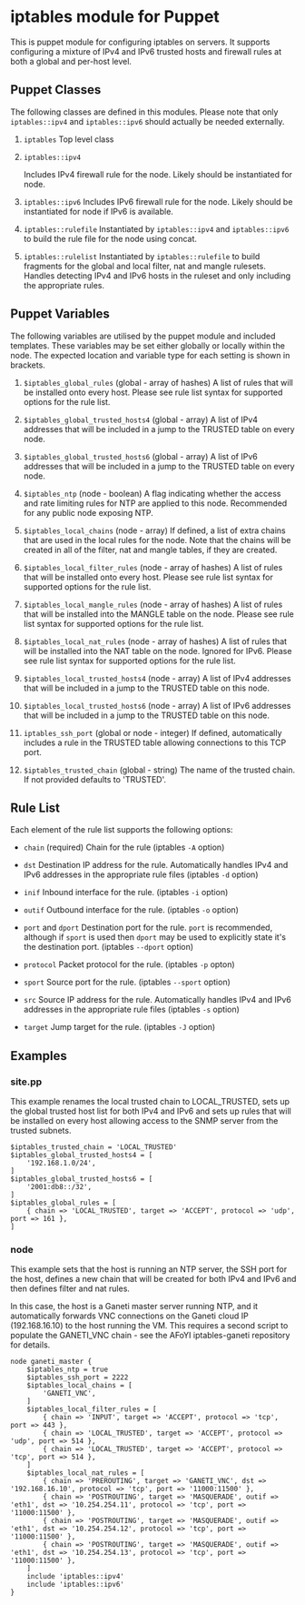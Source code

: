 # iptables module for Puppet

This is puppet module for configuring iptables on servers. It supports
configuring a mixture of IPv4 and IPv6 trusted hosts and firewall rules at both
a global and per-host level.

## Puppet Classes

The following classes are defined in this modules. Please note that only
`iptables::ipv4` and `iptables::ipv6` should actually be needed externally.

1. `iptables`
    Top level class

2. `iptables::ipv4`

    Includes IPv4 firewall rule for the node. Likely should be instantiated for
    node.

3. `iptables::ipv6`
    Includes IPv6 firewall rule for the node. Likely should be instantiated for
    node if IPv6 is available.

4. `iptables::rulefile`
    Instantiated by `iptables::ipv4` and `iptables::ipv6` to build the rule
    file for the node using concat.

5. `iptables::rulelist`
    Instantiated by `iptables::rulefile` to build fragments for the global and
    local filter, nat and mangle rulesets. Handles detecting IPv4 and IPv6
    hosts in the ruleset and only including the appropriate rules.

## Puppet Variables

The following variables are utilised by the puppet module and included
templates. These variables may be set either globally or locally within the
node. The expected location and variable type for each setting is shown in
brackets.

1. `$iptables_global_rules` (global - array of hashes)
    A list of rules that will be installed onto every host. Please see rule
    list syntax for supported options for the rule list.

2. `$iptables_global_trusted_hosts4` (global - array)
    A list of IPv4 addresses that will be included in a jump to the TRUSTED
    table on every node.

3. `$iptables_global_trusted_hosts6` (global - array) 
    A list of IPv6 addresses that will be included in a jump to the TRUSTED
    table on every node.

4. `$iptables_ntp` (node - boolean) 
    A flag indicating whether the access and rate limiting rules for NTP are
    applied to this node. Recommended for any public node exposing NTP.

5. `$iptables_local_chains` (node - array)
    If defined, a list of extra chains that are used in the local rules for the
    node. Note that the chains will be created in all of the filter, nat and
    mangle tables, if they are created.

6. `$iptables_local_filter_rules` (node - array of hashes)
    A list of rules that will be installed onto every host. Please see rule
    list syntax for supported options for the rule list.

7. `$iptables_local_mangle_rules` (node - array of hashes)
    A list of rules that will be installed into the MANGLE table on the node.
    Please see rule list syntax for supported options for the rule list.

8. `$iptables_local_nat_rules` (node - array of hashes)
    A list of rules that will be installed into the NAT table on the node.
    Ignored for IPv6. Please see rule list syntax for supported options for the
    rule list.

9. `$iptables_local_trusted_hosts4` (node - array) 
    A list of IPv4 addresses that will be included in a jump to the TRUSTED
    table on this node.

10. `$iptables_local_trusted_hosts6` (node - array) 
    A list of IPv6 addresses that will be included in a jump to the TRUSTED
    table on this node.

11. `iptables_ssh_port` (global or node - integer)
    If defined, automatically includes a rule in the TRUSTED table allowing
    connections to this TCP port.

12. `$iptables_trusted_chain` (global - string)
    The name of the trusted chain. If not provided defaults to 'TRUSTED'.

## Rule List

Each element of the rule list supports the following options:

* `chain` (required)
    Chain for the rule (iptables `-A` option)

* `dst`
    Destination IP address for the rule. Automatically handles IPv4 and IPv6
    addresses in the appropriate rule files (iptables `-d` option)

* `inif`
    Inbound interface for the rule. (iptables `-i` option)

* `outif`
    Outbound interface for the rule. (iptables `-o` option)

* `port` and `dport`
    Destination port for the rule. `port` is recommended, although if `sport`
    is used then `dport` may be used to explicitly state it's the destination
    port. (iptables `--dport` option)

* `protocol`
    Packet protocol for the rule. (iptables `-p` opton)

* `sport`
    Source port for the rule. (iptables `--sport` option)

* `src`
    Source IP address for the rule. Automatically handles IPv4 and IPv6
    addresses in the appropriate rule files (iptables `-s` option)

* `target`
    Jump target for the rule. (iptables `-J` option)

## Examples

### site.pp

This example renames the local trusted chain to LOCAL_TRUSTED, sets up the
global trusted host list for both IPv4 and IPv6 and sets up rules that will be
installed on every host allowing access to the SNMP server from the trusted
subnets.

    $iptables_trusted_chain = 'LOCAL_TRUSTED'
    $iptables_global_trusted_hosts4 = [
        '192.168.1.0/24',
    ]
    $iptables_global_trusted_hosts6 = [
        '2001:db8::/32',
    ]
    $iptables_global_rules = [
        { chain => 'LOCAL_TRUSTED', target => 'ACCEPT', protocol => 'udp', port => 161 },
    ]

### node

This example sets that the host is running an NTP server, the SSH port for the
host, defines a new chain that will be created for both IPv4 and IPv6 and then
defines filter and nat rules.

In this case, the host is a Ganeti master server running NTP, and it
automatically forwards VNC connections on the Ganeti cloud IP (192.168.16.10)
to the host running the VM. This requires a second script to populate the
GANETI_VNC chain - see the AFoYI iptables-ganeti repository for details.

    node ganeti_master {
        $iptables_ntp = true
        $iptables_ssh_port = 2222
        $iptables_local_chains = [
            'GANETI_VNC',
        ]
        $iptables_local_filter_rules = [
            { chain => 'INPUT', target => 'ACCEPT', protocol => 'tcp', port => 443 },
            { chain => 'LOCAL_TRUSTED', target => 'ACCEPT', protocol => 'udp', port => 514 },
            { chain => 'LOCAL_TRUSTED', target => 'ACCEPT', protocol => 'tcp', port => 514 },
        ]
        $iptables_local_nat_rules = [
            { chain => 'PREROUTING', target => 'GANETI_VNC', dst => '192.168.16.10', protocol => 'tcp', port => '11000:11500' },
            { chain => 'POSTROUTING', target => 'MASQUERADE', outif => 'eth1', dst => '10.254.254.11', protocol => 'tcp', port => '11000:11500' },
            { chain => 'POSTROUTING', target => 'MASQUERADE', outif => 'eth1', dst => '10.254.254.12', protocol => 'tcp', port => '11000:11500' },
            { chain => 'POSTROUTING', target => 'MASQUERADE', outif => 'eth1', dst => '10.254.254.13', protocol => 'tcp', port => '11000:11500' },
        ]
        include 'iptables::ipv4'
        include 'iptables::ipv6'
    }
